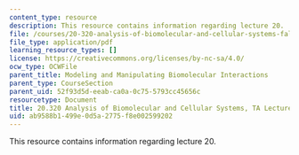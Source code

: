 ```yaml
---
content_type: resource
description: This resource contains information regarding lecture 20.
file: /courses/20-320-analysis-of-biomolecular-and-cellular-systems-fall-2012/ab9588b1499e0d5a2775f8e002599202_MIT20_320F12_Lecture20.pdf
file_type: application/pdf
learning_resource_types: []
license: https://creativecommons.org/licenses/by-nc-sa/4.0/
ocw_type: OCWFile
parent_title: Modeling and Manipulating Biomolecular Interactions
parent_type: CourseSection
parent_uid: 52f93d5d-eeab-ca0a-0c75-5793cc45656c
resourcetype: Document
title: 20.320 Analysis of Biomolecular and Cellular Systems, TA Lecture Note 20
uid: ab9588b1-499e-0d5a-2775-f8e002599202
---
```

This resource contains information regarding lecture 20.